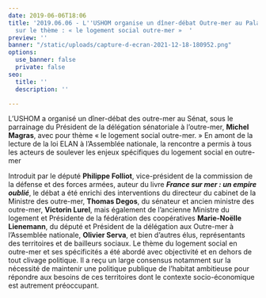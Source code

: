 ```yaml
---
date: 2019-06-06T18:06
title: '2019.06.06 - L''USHOM organise un dîner-débat Outre-mer au Palais du Luxembourg
  sur le thème : « le logement social outre-mer »  '
preview: ''
banner: "/static/uploads/capture-d-ecran-2021-12-18-180952.png"
options:
  use_banner: false
  private: false
seo:
  title: ''
  description: ''

---
```

L’USHOM a organisé un dîner-débat des outre-mer au Sénat, sous le parrainage du Président de la délégation sénatoriale à l’outre-mer, **Michel Magras**, avec pour thème « le logement social outre-mer. » En amont de la lecture de la loi ELAN à l’Assemblée nationale, la rencontre a permis à tous les acteurs de soulever les enjeux spécifiques du logement social en outre-mer

Introduit par le député **Philippe Folliot**, vice-président de la commission de la défense et des forces armées, auteur du livre **_France sur mer : un empire oublié_**, le débat a été enrichi des interventions du directeur du cabinet de la Ministre des outre-mer, **Thomas Degos**, du sénateur et ancien ministre des outre-mer, **Victorin Lurel**, mais également de l’ancienne Ministre du logement et Présidente de la fédération des coopératives **Marie-Noëlle Lienemann**, du député et Président de la délégation aux Outre-mer à l’Assemblée nationale, **Olivier Serva**, et bien d’autres élus, représentants des territoires et de bailleurs sociaux. Le thème du logement social en outre-mer et ses spécificités a été abordé avec objectivité et en dehors de tout clivage politique. Il a reçu un large consensus notamment sur la nécessité de maintenir une politique publique de l’habitat ambitieuse pour répondre aux besoins de ces territoires dont le contexte socio-économique est autrement préoccupant.